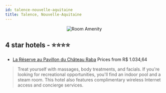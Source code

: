 ```yaml
---
id: talence-nouvelle-aquitaine
title: Talence, Nouvelle-Aquitaine
---
```


<center><img src="https://i.travelapi.com/hotels/3000000/2080000/2076600/2076518/fe51063c_z.jpg" alt="Room Amenity" /></center>


##  4 star hotels - ⭐️⭐️⭐️⭐️

-    [La Réserve au Pavillon du Château Raba](https://us.hurb.com/hotels/talence/la-reserve-au-pavillon-du-chateau-raba-JNP-JP009378?cmp=18055) Prices from R$ 1.034,64
   > Treat yourself with massages, body treatments, and facials. If you're looking for recreational opportunities, you'll find an indoor pool and a steam room. This hotel also features complimentary wireless Internet access and concierge services.
